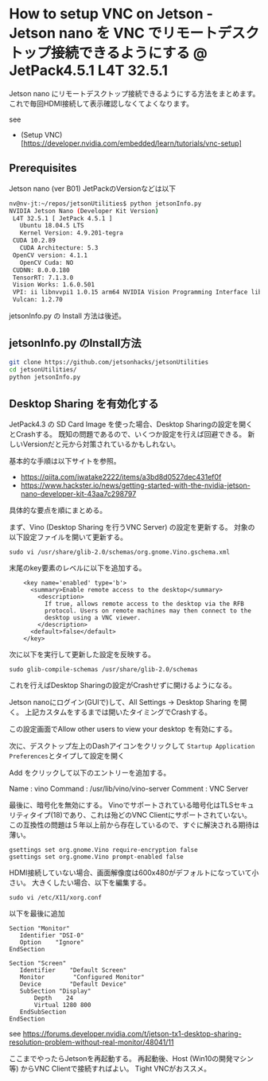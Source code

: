 # How to setup VNC on Jetson - Jetson nano を VNC でリモートデスクトップ接続できるようにする @ JetPack4.5.1 L4T 32.5.1

Jetson nano にリモートデスクトップ接続できるようにする方法をまとめます。
これで毎回HDMI接続して表示確認しなくてよくなります。

see

- (Setup VNC)[https://developer.nvidia.com/embedded/learn/tutorials/vnc-setup]


## Prerequisites

Jetson nano (ver B01)
JetPackのVersionなどは以下

```sh
nv@nv-jt:~/repos/jetsonUtilities$ python jetsonInfo.py
NVIDIA Jetson Nano (Developer Kit Version)
 L4T 32.5.1 [ JetPack 4.5.1 ]
   Ubuntu 18.04.5 LTS
   Kernel Version: 4.9.201-tegra
 CUDA 10.2.89
   CUDA Architecture: 5.3
 OpenCV version: 4.1.1
   OpenCV Cuda: NO
 CUDNN: 8.0.0.180
 TensorRT: 7.1.3.0
 Vision Works: 1.6.0.501
 VPI: ii libnvvpi1 1.0.15 arm64 NVIDIA Vision Programming Interface library
 Vulcan: 1.2.70
```

jetsonInfo.py の Install 方法は後述。


## jetsonInfo.py のInstall方法

```bash
git clone https://github.com/jetsonhacks/jetsonUtilities
cd jetsonUtilities/
python jetsonInfo.py
```


## Desktop Sharing を有効化する

JetPack4.3 の SD Card Image を使った場合、Desktop Sharingの設定を開くとCrashする。
既知の問題であるので、いくつか設定を行えば回避できる。
新しいVersionだと元から対策されているかもしれない。

基本的な手順は以下サイトを参照。

- https://qiita.com/iwatake2222/items/a3bd8d0527dec431ef0f
- https://www.hackster.io/news/getting-started-with-the-nvidia-jetson-nano-developer-kit-43aa7c298797


具体的な要点を順にまとめる。

まず、Vino (Desktop Sharing を行うVNC Server) の設定を更新する。
対象の以下設定ファイルを開いて更新する。

```
sudo vi /usr/share/glib-2.0/schemas/org.gnome.Vino.gschema.xml
```

末尾のkey要素のレベルに以下を追加する。

```
    <key name='enabled' type='b'>
      <summary>Enable remote access to the desktop</summary>
        <description>
          If true, allows remote access to the desktop via the RFB
          protocol. Users on remote machines may then connect to the
          desktop using a VNC viewer.
        </description>
      <default>false</default>
    </key>
```

次に以下を実行して更新した設定を反映する。

```
sudo glib-compile-schemas /usr/share/glib-2.0/schemas
```

これを行えばDesktop Sharingの設定がCrashせずに開けるようになる。

Jetson nanoにログイン(GUIで)して、All Settings -> Desktop Sharing を開く。
上記カスタムをするまでは開いたタイミングでCrashする。

この設定画面でAllow other users to view your desktop を有効にする。

次に、デスクトップ左上のDashアイコンをクリックして
`Startup Application Preferences`とタイプして設定を開く

Add をクリックして以下のエントリーを追加する。

Name    : vino
Command : /usr/lib/vino/vino-server
Comment : VNC Server

最後に、暗号化を無効にする。
Vinoでサポートされている暗号化はTLSセキュリティタイプ(18)であり、これは殆どのVNC Clientにサポートされていない。
この互換性の問題は５年以上前から存在しているので、すぐに解決される期待は薄い。

```
gsettings set org.gnome.Vino require-encryption false
gsettings set org.gnome.Vino prompt-enabled false
```

HDMI接続していない場合、画面解像度は600x480がデフォルトになっていて小さい。
大きくしたい場合、以下を編集する。

```
sudo vi /etc/X11/xorg.conf
```

以下を最後に追加

```
Section "Monitor"
   Identifier "DSI-0"
   Option    "Ignore"
EndSection

Section "Screen"
   Identifier    "Default Screen"
   Monitor        "Configured Monitor"
   Device        "Default Device"
   SubSection "Display"
       Depth    24
       Virtual 1280 800
   EndSubSection
EndSection
```

see
https://forums.developer.nvidia.com/t/jetson-tx1-desktop-sharing-resolution-problem-without-real-monitor/48041/11


ここまでやったらJetsonを再起動する。
再起動後、Host (Win10の開発マシン等) からVNC Clientで接続すればよい。
Tight VNCがおススメ。

